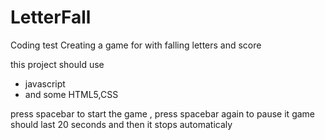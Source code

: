 # LetterFall

 Coding test
 Creating a game for with falling letters and score
 
 this project should use 
 - javascript
 - and some HTML5,CSS

 press spacebar to start the game , press spacebar again to pause it
 game should last 20 seconds and then it stops automaticaly
